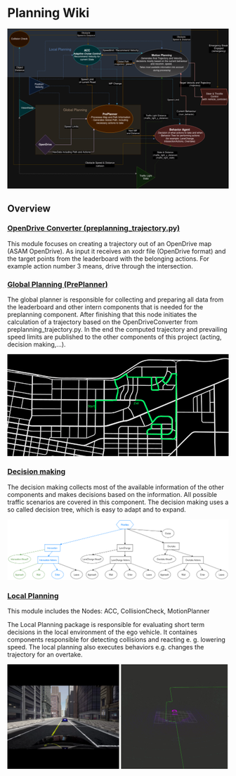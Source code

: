# Planning Wiki

![Planning](../assets/planning/planning_structure.png)

## Overview

### [OpenDrive Converter (preplanning_trajectory.py)](./Preplanning.md)

This module focuses on creating a trajectory out of
an OpenDrive map (ASAM OpenDrive). As input it receives an xodr file (OpenDrive format) and the target points
from the leaderboard with the belonging actions. For example action number 3 means, drive through the intersection.

### [Global Planning (PrePlanner)](./Global_Planner.md)

The global planner is responsible for collecting and preparing all data from the leaderboard and other intern
components that is needed for the preplanning component.
After finishing that this node initiates the calculation of a trajectory based on the OpenDriveConverter
from preplanning_trajectory.py. In the end the computed trajectory and prevailing speed limits are published
to the other components of this project (acting, decision making,...).

![img.png](../assets/Global_Plan.png)

### [Decision making](./Behavior_tree.md)

The decision making collects most of the available information of the other components and makes decisions based on
the information. All possible traffic scenarios are covered in this component. The decision making uses a so called
decision tree, which is easy to adapt and to expand.

![Simple Tree](../assets/planning/simple_final_tree.png)

### [Local Planning](./Local_Planning.md)

This module includes the Nodes: ACC, CollisionCheck, MotionPlanner

The Local Planning package is responsible for evaluating short term decisions in the local environment of the ego vehicle. It containes components responsible for detecting collisions and reacting e. g. lowering speed.
The local planning also executes behaviors e.g. changes the trajectory for an overtake.

![Overtake](../assets/planning/Overtake_car_trajectory.png)
